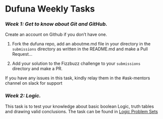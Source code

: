 # Dufuna Weekly Tasks

### *Week 1: Get to know about Git and GitHub.*

Create an account on Github if you don’t have one.

1. Fork the dufuna repo, add an aboutme.md file in your directory in the `submissions` directory as written in the README.md and make a Pull Request...

2. Add your solution to the Fizzbuzz challenge to your `submissions` directory and make a PR.

If you have any issues in this task, kindly relay them in the #ask-mentors channel on slack for support

### *Week 2: Logic.*
This task is to test your knowledge about basic boolean Logic, truth tables and drawing valid conclusions. The task can be found in [Logic Problem Sets](./weekly-tasks/week2-logic-problem-set.pdf)

